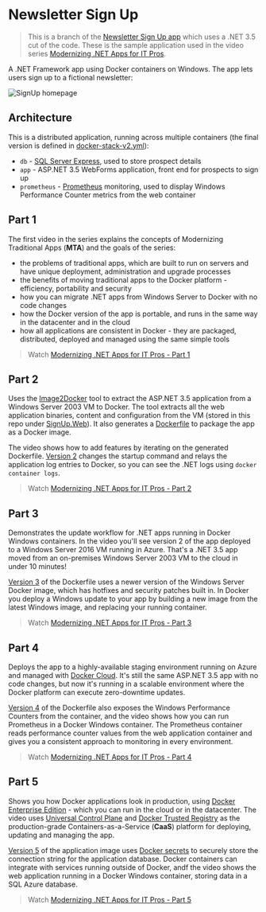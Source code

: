 # Newsletter Sign Up

> This is a branch of the [Newsletter Sign Up app](https://github.com/dockersamples/newsletter-signup) which uses a .NET 3.5 cut of the code. These is the sample application used in the video series [Modernizing .NET Apps for IT Pros](https://dockr.ly/mta-itpro).

A .NET Framework app using Docker containers on Windows. The app lets users sign up to a fictional newsletter:

![SignUp homepage](img/signup-homepage.png)

## Architecture

This is a distributed application, running across multiple containers (the final version is defined in [docker-stack-v2.yml](app/part-4/docker-stack-v2.yml)):

- `db` - [SQL Server Express](https://store.docker.com/images/mssql-server-windows-express), used to store prospect details
- `app` - ASP.NET 3.5 WebForms application, front end for prospects to sign up
- `prometheus` - [Prometheus](https://prometheus.io) monitoring, used to display Windows Performance Counter metrics from the web container

## Part 1

The first video in the series explains the concepts of Modernizing Traditional Apps (**MTA**) and the goals of the series:

* the problems of traditional apps, which are built to run on servers and have unique deployment, administration and upgrade processes
* the benefits of moving traditional apps to the Docker platform - efficiency, portability and security
* how you can migrate .NET apps from Windows Server to Docker with no code changes
* how the Docker version of the app is portable, and runs in the same way in the datacenter and in the cloud
* how all applications are consistent in Docker - they are packaged, distributed, deployed and managed using the same simple tools

> Watch [Modernizing .NET Apps for IT Pros - Part 1](https://www.youtube.com/watch?v=gaJ9PzihAYw&index=1&list=PLkA60AVN3hh88hW4dJXMFIGmTQ4iDBVBp)

## Part 2

Uses the [Image2Docker](https://github.com/docker/communitytools-image2docker-win) tool to extract the ASP.NET 3.5 application from a Windows Server 2003 VM to Docker. The tool extracts all the web application binaries, content and configuration from the VM (stored in this repo under [SignUp.Web](docker/web/SignUp.Web)). It also generates a [Dockerfile](docker/web/Dockerfile.v1) to package the app as a Docker image.

The video shows how to add features by iterating on the generated Dockerfile. [Version 2](docker/web/Dockerfile.v2) changes the startup command and relays the application log entries to Docker, so you can see the .NET logs using `docker container logs`.

> Watch [Modernizing .NET Apps for IT Pros - Part 2](https://www.youtube.com/watch?v=7rNTYslgJdQ&index=2&list=PLkA60AVN3hh88hW4dJXMFIGmTQ4iDBVBp)

## Part 3

Demonstrates the update workflow for .NET apps running in Docker Windows containers. In the video you'll see version 2 of the app deployed to a Windows Server 2016 VM running in Azure. That's a .NET 3.5 app moved from an on-premises Windows Server 2003 VM to the cloud in under 10 minutes!

[Version 3](docker/web/Dockerfile.v3) of the Dockerfile uses a newer version of the Windows Server Docker image, which has hotfixes and security patches built in. In Docker you deploy a Windows update to your app by building a new image from the latest Windows image, and replacing your running container. 

> Watch [Modernizing .NET Apps for IT Pros - Part 3](https://www.youtube.com/watch?v=G6txVNk-Q-s&index=3&list=PLkA60AVN3hh88hW4dJXMFIGmTQ4iDBVBp)

## Part 4

Deploys the app to a highly-available staging environment running on Azure and managed with [Docker Cloud](https://cloud.docker.com). It's still the same ASP.NET 3.5 app with no code changes, but now it's running in a scalable environment where the Docker platform can execute zero-downtime updates.

[Version 4](docker/web/Dockerfile.v4) of the Dockerfile also exposes the Windows Performance Counters from the container, and the video shows how you can run Prometheus in a Docker Windows container. The Prometheus container reads performance counter values from the web application container and gives you a consistent approach to monitoring in every environment.

> Watch [Modernizing .NET Apps for IT Pros - Part 4](https://www.youtube.com/watch?v=lPjO6My2NLE&index=4&list=PLkA60AVN3hh88hW4dJXMFIGmTQ4iDBVBp)

## Part 5

Shows you how Docker applications look in production, using [Docker Enterprise Edition](https://www.docker.com/enterprise-edition) - which you can run in the cloud or in the datacenter. The video uses [Universal Control Plane](https://docs.docker.com/datacenter/ucp/2.2/guides/) and [Docker Trusted Registry](https://docs.docker.com/datacenter/dtr/2.3/guides/) as the production-grade Containers-as-a-Service (**CaaS**) platform for deploying, updating and managing the app.

[Version 5](docker/web/Dockerfile.v5) of the application image uses [Docker secrets](https://docs.docker.com/engine/swarm/secrets/) to securely store the connection string for the application database. Docker containers can integrate with services running outside of Docker, andf the video shows the web application running in a Docker Windows container, storing data in a SQL Azure database.

> Watch [Modernizing .NET Apps for IT Pros - Part 5](https://www.youtube.com/watch?v=f288C_Vqkx4&index=5&list=PLkA60AVN3hh88hW4dJXMFIGmTQ4iDBVBp)
